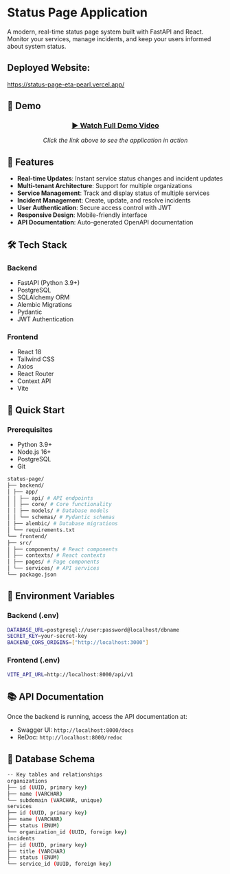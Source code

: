 # Status Page Application

A modern, real-time status page system built with FastAPI and React. Monitor your services, manage incidents, and keep your users informed about system status.

## Deployed Website:
https://status-page-eta-pearl.vercel.app/

## 🎥 Demo

<div align="center">
  
  ### [▶️ Watch Full Demo Video](https://drive.google.com/file/d/1AJEsOQL10JmX0jnXjkTc_26pC0C-RiZu/view?usp=sharing)
  
  *Click the link above to see the application in action*
</div>

## 🌟 Features

- **Real-time Updates**: Instant service status changes and incident updates
- **Multi-tenant Architecture**: Support for multiple organizations
- **Service Management**: Track and display status of multiple services
- **Incident Management**: Create, update, and resolve incidents
- **User Authentication**: Secure access control with JWT
- **Responsive Design**: Mobile-friendly interface
- **API Documentation**: Auto-generated OpenAPI documentation

## 🛠 Tech Stack

### Backend
- FastAPI (Python 3.9+)
- PostgreSQL
- SQLAlchemy ORM
- Alembic Migrations
- Pydantic
- JWT Authentication

### Frontend
- React 18
- Tailwind CSS
- Axios
- React Router
- Context API
- Vite

## 🚀 Quick Start

### Prerequisites
- Python 3.9+
- Node.js 16+
- PostgreSQL
- Git

```bash
status-page/
├── backend/
│ ├── app/
│ │ ├── api/ # API endpoints
│ │ ├── core/ # Core functionality
│ │ ├── models/ # Database models
│ │ └── schemas/ # Pydantic schemas
│ ├── alembic/ # Database migrations
│ └── requirements.txt
└── frontend/
├── src/
│ ├── components/ # React components
│ ├── contexts/ # React contexts
│ ├── pages/ # Page components
│ └── services/ # API services
└── package.json
```

## 🔑 Environment Variables

### Backend (.env)
```bash
DATABASE_URL=postgresql://user:password@localhost/dbname
SECRET_KEY=your-secret-key
BACKEND_CORS_ORIGINS=["http://localhost:3000"]
```
### Frontend (.env)
```bash
VITE_API_URL=http://localhost:8000/api/v1
```

## 📚 API Documentation

Once the backend is running, access the API documentation at:
- Swagger UI: `http://localhost:8000/docs`
- ReDoc: `http://localhost:8000/redoc`

## 🔄 Database Schema
```bash
-- Key tables and relationships
organizations
├── id (UUID, primary key)
├── name (VARCHAR)
└── subdomain (VARCHAR, unique)
services
├── id (UUID, primary key)
├── name (VARCHAR)
├── status (ENUM)
└── organization_id (UUID, foreign key)
incidents
├── id (UUID, primary key)
├── title (VARCHAR)
├── status (ENUM)
└── service_id (UUID, foreign key)
```

